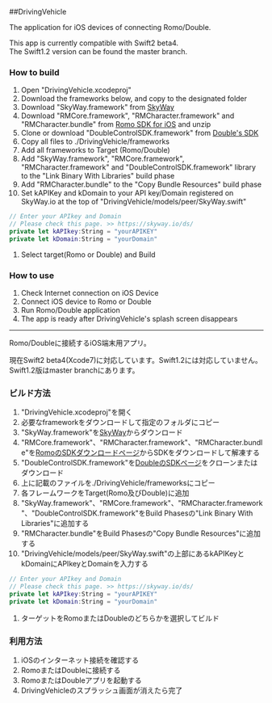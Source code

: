 ##DrivingVehicle

The application for iOS devices of connecting Romo/Double.

This app is currently compatible with Swift2 beta4.  
The Swift1.2 version can be found the master branch.

### How to build
 1. Open "DrivingVehicle.xcodeproj"
 1. Download the frameworks below, and copy to the designated folder
  1. Download "SkyWay.framework" from [SkyWay](http://nttcom.github.io/skyway/)
  1. Download "RMCore.framework", "RMCharacter.framework" and "RMCharacter.bundle" from [Romo SDK for iOS](http://www.romotive.com/developers/) and unzip
  1. Clone or download "DoubleControlSDK.framework" from [Double's SDK](https://github.com/doublerobotics/Basic-Control-SDK-iOS)
  1. Copy all files to ./DrivingVehicle/frameworks
 1. Add all frameworks to Target (Romo/Double)
  1. Add "SkyWay.framework", "RMCore.framework", "RMCharacter.framework" and "DoubleControlSDK.framework" library to the "Link Binary With Libraries" build phase
  1. Add "RMCharacter.bundle" to the "Copy Bundle Resources" build phase
 1. Set kAPIKey and kDomain to your API key/Domain registered on SkyWay.io at the top of "DrivingVehicle/models/peer/SkyWay.swift"
 
 ```swift
 // Enter your APIkey and Domain
 // Please check this page. >> https://skyway.io/ds/
 private let kAPIkey:String = "yourAPIKEY"
 private let kDomain:String = "yourDomain"
 ```
 
 1. Select target(Romo or Double) and Build
 
### How to use
 1. Check Internet connection on iOS Device
 1. Connect iOS device to Romo or Double
 1. Run Romo/Double application
 1. The app is ready after DrivingVehicle's splash screen disappears

---

Romo/Doubleに接続するiOS端末用アプリ。

現在Swift2 beta4(Xcode7)に対応しています。Swift1.2には対応していません。  
Swift1.2版はmaster branchにあります。

### ビルド方法
 1. "DrivingVehicle.xcodeproj"を開く
 1. 必要なframeworkをダウンロードして指定のフォルダにコピー
  1. "SkyWay.framework"を[SkyWay](http://nttcom.github.io/skyway/)からダウンロード
  1. "RMCore.framework"、"RMCharacter.framework"、"RMCharacter.bundle"を[RomoのSDKダウンロードページ](http://www.romotive.com/developers/)からSDKをダウンロードして解凍する
  1. "DoubleControlSDK.framework"を[DoubleのSDKページ](https://github.com/doublerobotics/Basic-Control-SDK-iOS)をクローンまたはダウンロード
  1. 上に記載のファイルを./DrivingVehicle/frameworksにコピー
 1. 各フレームワークをTarget(Romo及びDouble)に追加
  1. "SkyWay.framework"、"RMCore.framework"、"RMCharacter.framework"、"DoubleControlSDK.framework"をBuild Phasesの"Link Binary With Libraries"に追加する
  1. "RMCharacter.bundle"をBuild Phasesの"Copy Bundle Resources"に追加する
 1. "DrivingVehicle/models/peer/SkyWay.swift"の上部にあるkAPIKeyとkDomainにAPIkeyとDomainを入力する
 
 ```swift
 // Enter your APIkey and Domain
 // Please check this page. >> https://skyway.io/ds/
 private let kAPIkey:String = "yourAPIKEY"
 private let kDomain:String = "yourDomain"
 ```
 
 1. ターゲットをRomoまたはDoubleのどちらかを選択してビルド

### 利用方法
 1. iOSのインターネット接続を確認する
 1. RomoまたはDoubleに接続する
 1. RomoまたはDoubleアプリを起動する
 1. DrivingVehicleのスプラッシュ画面が消えたら完了
